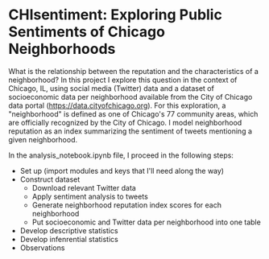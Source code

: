 # CHIsentiment: Exploring Public Sentiments of Chicago Neighborhoods

What is the relationship between the reputation and the characteristics of a neighborhood? In this project I explore this question in the context of Chicago, IL, using social media (Twitter) data and a dataset of socioeconomic data per neighborhood available from the City of Chicago data portal (https://data.cityofchicago.org). For this exploration, a "neighborhood" is defined as one of Chicago's 77 community areas, which are officially recognized by the City of Chicago. I model neighborhood reputation as an index summarizing the sentiment of tweets mentioning a given neighborhood.

In the analysis_notebook.ipynb file, I proceed in the following steps:
* Set up (import modules and keys that I'll need along the way)
* Construct dataset
    - Download relevant Twitter data
    - Apply sentiment analysis to tweets
    - Generate neighborhood reputation index scores for each neighborhood
    - Put socioeconomic and Twitter data per neighborhood into one table
* Develop descriptive statistics
* Develop infenrential statistics
* Observations
